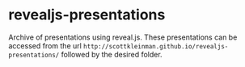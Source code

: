 # revealjs-presentations
Archive of presentations using reveal.js. These presentations can be accessed from the url `http://scottkleinman.github.io/revealjs-presentations/` followed by the desired folder.
